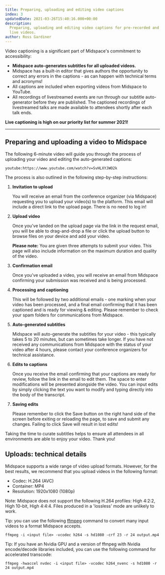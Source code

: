 ```yaml
---
title: Preparing, uploading and editing video captions
index: 3
updatedDate: 2021-03-26T15:40:16.000+00:00
description:
  Preparing, uploading and editing video captions for pre-recorded and
  live videos.
author: Ross Gardiner
---
```


Video captioning is a significant part of Midspace's commitment to
accessibility:

- **Midspace auto-generates subtitles for all uploaded videos.**
- Midspace has a built-in editor that gives authors the opportunity to correct any errors in the captions - as can happen with technical terms and acronyms!
- All captions are included when exporting videos from Midspace to YouTube.
- All recordings of livestreamed events are run through our subtitle auto-generator before they are published. The captioned recordings of livestreamed talks are made available to attendees shortly after each talk ends.

**Live captioning is high on our priority list for summer 2021!**

<hr />

## Preparing and uploading a video to Midspace

The following 6-minute video will guide you through the process of
uploading your video and editing the auto-generated captions:

`youtube:https://www.youtube.com/watch?v=SvHLXYJWO2k`

The process is also outlined in the following step-by-step
instructions:

1. **Invitation to upload**

   You will receive an email from the conference organizer (via Midspace) requesting you to upload your video(s) to the platform. This email will include a direct link to the upload page. There is no need to log in!

2. **Upload video**

   Once you've landed on the upload page via the link in the
   request email, you will be able to drag-and-drop a file or click
   the upload button to browse files on your device and add your
   video.

   **Please note:** You
   are given three attempts to submit your video. This page will
   also include information on the maximum duration and quality of
   the video.

3. **Confirmation email**

   Once you've uploaded a video, you will receive an email from
   Midspace confirming your submission was received and is being
   processed.

4. **Processing and captioning**

   This will be followed by two additional emails - one marking
   when your video has been processed, and a final email confirming
   that it has been captioned and is ready for viewing &
   editing. Please remember to check your spam folders for
   communications from Midspace.

5. **Auto-generated subtitles**

   Midspace will auto-generate the subtitles for your video - this
   typically takes 5 to 20 minutes, but can sometimes take longer.
   If you have not received any communications from Midspace with the
   status of your video after 4 hours, please contact your
   conference organizers for technical assistance.

6. **Edits to captions**

   Once you receive the email confirming that your captions are
   ready for review, follow the link in the email to edit them. The
   space to enter modifications will be presented alongside the
   video. You can input edits by simply clicking the text you want
   to modify and typing directly into the body of the transcript.

7. **Saving edits**

   Please remember to click the Save button on the right hand side
   of the screen before exiting or reloading the page, to save and
   submit any changes. Failing to click Save will result in lost
   edits!

Taking the time to curate subtitles helps to ensure all attendees in all environments are able to enjoy your video. Thank you!

## Uploads: technical details

Midspace supports a wide range of video upload formats. However, for the best results, we recommend that you upload videos in the following format:

- Codec: H.264 (AVC)
- Container: MP4
- Resolution: 1920x1080 (1080p)

Note: Midspace does not support the following H.264 profiles: High 4:2:2, High 10-bit, High 4:4:4. Files produced in a 'lossless' mode are unlikely to work.

Tip: you can use the following [ffmpeg](https://www.ffmpeg.org/) command to convert many input videos to a format Midspace accepts.

    ffmpeg -i <input file> -vcodec h264 -s hd1080 -crf 23 -r 24 output.mp4

Tip: If you have an Nvidia GPU and a version of ffmpeg with Nvidia encode/decode libraries included, you can use the following command for accelerated transcode:

    ffmpeg -hwaccel nvdec -i <input file> -vcodec h264_nvenc -s hd1080 -r 24 output.mp4
